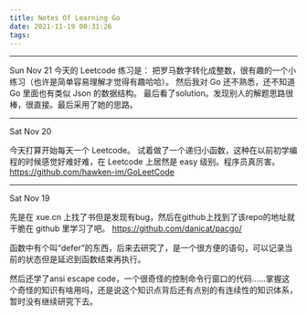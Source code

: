 ```yaml
---
title: Notes Of Learning Go
date: 2021-11-19 00:31:26
tags:
---
```


---

Sun Nov 21
今天的 Leetcode 练习是：
把罗马数字转化成整数，很有趣的一个小练习（也许是简单容易理解才觉得有趣哈哈）。
然后我对 Go 还不熟悉，还不知道 Go 里面也有类似 Json 的数据结构。
最后看了solution。发现别人的解题思路很棒，很直接。最后采用了她的思路。

---

Sat Nov 20

今天打算开始每天一个 Leetcode。
试着做了一个递归小函数，这种在以前初学编程的时候感觉好难好难，在 Leetcode 上居然是 easy 级别。程序员真厉害。
https://github.com/hawken-im/GoLeetCode

---

Sat Nov 19

先是在 xue.cn 上找了书但是发现有bug，然后在github上找到了该repo的地址就干脆在 github 里学习了吧。
https://github.com/danicat/pacgo/

函数中有个叫“defer”的东西，后来去研究了，是一个很方便的语句，可以记录当前的状态但是延迟到函数结束再执行。

然后还学了ansi escape code，一个很奇怪的控制命令行窗口的代码……掌握这个奇怪的知识有啥用吗，还是说这个知识点背后还有点别的有连续性的知识体系，暂时没有继续研究下去。
